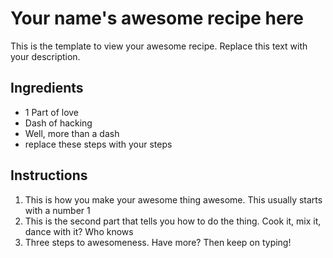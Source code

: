 # Your name's awesome recipe here

This is the template to view your awesome recipe.
Replace this text with your description.

## Ingredients

- 1 Part of love
- Dash of hacking
- Well, more than a dash
- replace these steps with your steps

## Instructions

1. This is how you make your awesome thing awesome. This usually starts with a number 1
2. This is the second part that tells you how to do the thing. Cook it, mix it, dance with it? Who knows
3. Three steps to awesomeness. Have more? Then keep on typing!